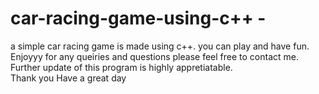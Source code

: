 # car-racing-game-using-c++  -


a simple car racing game is made using c++.   you can play and have fun. Enjoyyy
for any queiries and questions please feel free to contact me. 
Further update of this program is highly appretiatable.   
Thank you
Have a great day
